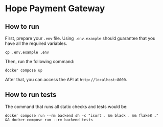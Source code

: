 # Hope Payment Gateway

## How to run

First, prepare your `.env` file. Using `.env.example` should guarantee that you have all the required variables.
```
cp .env.example .env
```

Then, run the following command:
```
docker compose up
```

After that, you can access the API at `http://localhost:8000`.

## How to run tests

The command that runs all static checks and tests would be:
```
docker compose run --rm backend sh -c "isort . && black . && flake8 ." && docker-compose run --rm backend tests
```